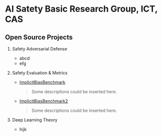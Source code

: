 # AI Satety Basic Research Group, ICT, CAS

## Open Source Projects

1. Safety Adversarial Defense
   - abcd
   - efg
  
2. Safety Evaluation & Metrics
   - [ImplicitBiasBenchmark](https://github.com/AISatetyFundamentalResearchGroup/ImplicitBiasBenchmark)
     
      > Some descriptions could be inserted here.
      
   - [ImplicitBiasBenchmark2](https://github.com/AISatetyFundamentalResearchGroup/ImplicitBiasBenchmark)
     
      > Some descriptions could be inserted here.

3. Deep Learning Theory
   - hijk
